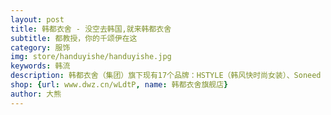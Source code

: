 ```yaml
---
layout: post
title: 韩都衣舍 - 没空去韩国,就来韩都衣舍
subtitle: 都教授，你的千颂伊在这
category: 服饰
img: store/handuyishe/handuyishe.jpg
keywords: 韩流
description: 韩都衣舍（集团）旗下现有17个品牌：HSTYLE（韩风快时尚女装）、Soneed（韩风优雅时尚女装）、AMH（韩风快时尚男装）、MiniZaru 米妮·哈鲁（韩风快时尚童装)、Dequanna迪葵纳（韩风时尚妈妈装）、niBBuns尼班诗（欧美风快时尚女装）、素缕Souline（东方复古设计师女装）、自古ZIGU（东方禅意设计师男装）等。
shop: {url: www.dwz.cn/wLdtP, name: 韩都衣舍旗舰店}
author: 大熊
---
```

